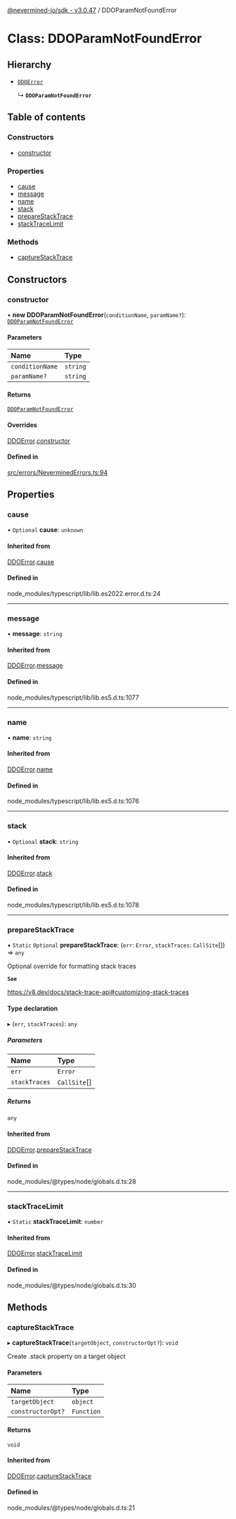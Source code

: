 [@nevermined-io/sdk - v3.0.47](../code-reference.md) / DDOParamNotFoundError

# Class: DDOParamNotFoundError

## Hierarchy

- [`DDOError`](DDOError.md)

  ↳ **`DDOParamNotFoundError`**

## Table of contents

### Constructors

- [constructor](DDOParamNotFoundError.md#constructor)

### Properties

- [cause](DDOParamNotFoundError.md#cause)
- [message](DDOParamNotFoundError.md#message)
- [name](DDOParamNotFoundError.md#name)
- [stack](DDOParamNotFoundError.md#stack)
- [prepareStackTrace](DDOParamNotFoundError.md#preparestacktrace)
- [stackTraceLimit](DDOParamNotFoundError.md#stacktracelimit)

### Methods

- [captureStackTrace](DDOParamNotFoundError.md#capturestacktrace)

## Constructors

### constructor

• **new DDOParamNotFoundError**(`conditionName`, `paramName?`): [`DDOParamNotFoundError`](DDOParamNotFoundError.md)

#### Parameters

| Name            | Type     |
| :-------------- | :------- |
| `conditionName` | `string` |
| `paramName?`    | `string` |

#### Returns

[`DDOParamNotFoundError`](DDOParamNotFoundError.md)

#### Overrides

[DDOError](DDOError.md).[constructor](DDOError.md#constructor)

#### Defined in

[src/errors/NeverminedErrors.ts:94](https://github.com/nevermined-io/sdk-js/blob/9fd2122cb8a365d3b370fc0dbe1796198ecfa3b3/src/errors/NeverminedErrors.ts#L94)

## Properties

### cause

• `Optional` **cause**: `unknown`

#### Inherited from

[DDOError](DDOError.md).[cause](DDOError.md#cause)

#### Defined in

node_modules/typescript/lib/lib.es2022.error.d.ts:24

---

### message

• **message**: `string`

#### Inherited from

[DDOError](DDOError.md).[message](DDOError.md#message)

#### Defined in

node_modules/typescript/lib/lib.es5.d.ts:1077

---

### name

• **name**: `string`

#### Inherited from

[DDOError](DDOError.md).[name](DDOError.md#name)

#### Defined in

node_modules/typescript/lib/lib.es5.d.ts:1076

---

### stack

• `Optional` **stack**: `string`

#### Inherited from

[DDOError](DDOError.md).[stack](DDOError.md#stack)

#### Defined in

node_modules/typescript/lib/lib.es5.d.ts:1078

---

### prepareStackTrace

▪ `Static` `Optional` **prepareStackTrace**: (`err`: `Error`, `stackTraces`: `CallSite`[]) => `any`

Optional override for formatting stack traces

**`See`**

https://v8.dev/docs/stack-trace-api#customizing-stack-traces

#### Type declaration

▸ (`err`, `stackTraces`): `any`

##### Parameters

| Name          | Type         |
| :------------ | :----------- |
| `err`         | `Error`      |
| `stackTraces` | `CallSite`[] |

##### Returns

`any`

#### Inherited from

[DDOError](DDOError.md).[prepareStackTrace](DDOError.md#preparestacktrace)

#### Defined in

node_modules/@types/node/globals.d.ts:28

---

### stackTraceLimit

▪ `Static` **stackTraceLimit**: `number`

#### Inherited from

[DDOError](DDOError.md).[stackTraceLimit](DDOError.md#stacktracelimit)

#### Defined in

node_modules/@types/node/globals.d.ts:30

## Methods

### captureStackTrace

▸ **captureStackTrace**(`targetObject`, `constructorOpt?`): `void`

Create .stack property on a target object

#### Parameters

| Name              | Type       |
| :---------------- | :--------- |
| `targetObject`    | `object`   |
| `constructorOpt?` | `Function` |

#### Returns

`void`

#### Inherited from

[DDOError](DDOError.md).[captureStackTrace](DDOError.md#capturestacktrace)

#### Defined in

node_modules/@types/node/globals.d.ts:21
